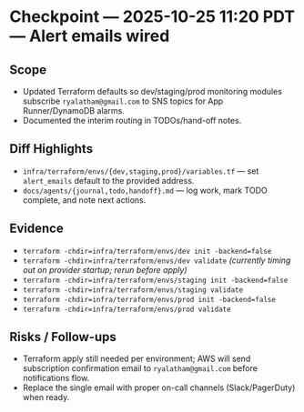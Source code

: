 # Checkpoint — 2025-10-25 11:20 PDT — Alert emails wired

## Scope
- Updated Terraform defaults so dev/staging/prod monitoring modules subscribe `ryalatham@gmail.com` to SNS topics for App Runner/DynamoDB alarms.
- Documented the interim routing in TODOs/hand-off notes.

## Diff Highlights
- `infra/terraform/envs/{dev,staging,prod}/variables.tf` — set `alert_emails` default to the provided address.
- `docs/agents/{journal,todo,handoff}.md` — log work, mark TODO complete, and note next actions.

## Evidence
- `terraform -chdir=infra/terraform/envs/dev init -backend=false`
- `terraform -chdir=infra/terraform/envs/dev validate` *(currently timing out on provider startup; rerun before apply)*
- `terraform -chdir=infra/terraform/envs/staging init -backend=false`
- `terraform -chdir=infra/terraform/envs/staging validate`
- `terraform -chdir=infra/terraform/envs/prod init -backend=false`
- `terraform -chdir=infra/terraform/envs/prod validate`

## Risks / Follow-ups
- Terraform apply still needed per environment; AWS will send subscription confirmation email to `ryalatham@gmail.com` before notifications flow.
- Replace the single email with proper on-call channels (Slack/PagerDuty) when ready.
